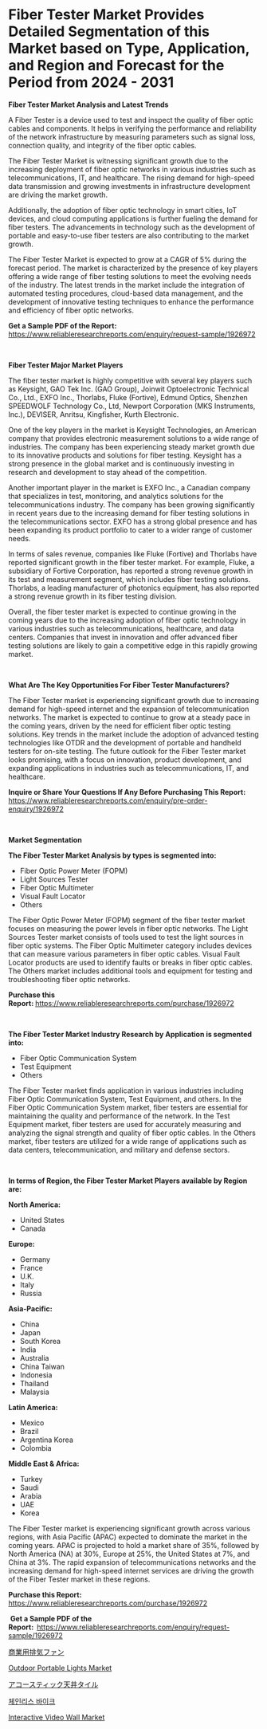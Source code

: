 <p><h1>Fiber Tester Market Provides Detailed Segmentation of this Market based on Type, Application, and Region and Forecast for the Period from 2024 - 2031</h1></p><p><strong>Fiber Tester Market Analysis and Latest Trends</strong></p>
<p><p>A Fiber Tester is a device used to test and inspect the quality of fiber optic cables and components. It helps in verifying the performance and reliability of the network infrastructure by measuring parameters such as signal loss, connection quality, and integrity of the fiber optic cables.</p><p>The Fiber Tester Market is witnessing significant growth due to the increasing deployment of fiber optic networks in various industries such as telecommunications, IT, and healthcare. The rising demand for high-speed data transmission and growing investments in infrastructure development are driving the market growth.</p><p>Additionally, the adoption of fiber optic technology in smart cities, IoT devices, and cloud computing applications is further fueling the demand for fiber testers. The advancements in technology such as the development of portable and easy-to-use fiber testers are also contributing to the market growth.</p><p>The Fiber Tester Market is expected to grow at a CAGR of 5% during the forecast period. The market is characterized by the presence of key players offering a wide range of fiber testing solutions to meet the evolving needs of the industry. The latest trends in the market include the integration of automated testing procedures, cloud-based data management, and the development of innovative testing techniques to enhance the performance and efficiency of fiber optic networks.</p></p>
<p><strong>Get a Sample PDF of the Report:&nbsp;</strong> <a href="https://www.reliableresearchreports.com/enquiry/request-sample/1926972">https://www.reliableresearchreports.com/enquiry/request-sample/1926972</a></p>
<p>&nbsp;</p>
<p><strong>Fiber Tester Major Market Players</strong></p>
<p><p>The fiber tester market is highly competitive with several key players such as Keysight, GAO Tek Inc. (GAO Group), Joinwit Optoelectronic Technical Co., Ltd., EXFO Inc., Thorlabs, Fluke (Fortive), Edmund Optics, Shenzhen SPEEDWOLF Technology Co., Ltd, Newport Corporation (MKS Instruments, Inc.), DEVISER, Anritsu, Kingfisher, Kurth Electronic. </p><p>One of the key players in the market is Keysight Technologies, an American company that provides electronic measurement solutions to a wide range of industries. The company has been experiencing steady market growth due to its innovative products and solutions for fiber testing. Keysight has a strong presence in the global market and is continuously investing in research and development to stay ahead of the competition.</p><p>Another important player in the market is EXFO Inc., a Canadian company that specializes in test, monitoring, and analytics solutions for the telecommunications industry. The company has been growing significantly in recent years due to the increasing demand for fiber testing solutions in the telecommunications sector. EXFO has a strong global presence and has been expanding its product portfolio to cater to a wider range of customer needs.</p><p>In terms of sales revenue, companies like Fluke (Fortive) and Thorlabs have reported significant growth in the fiber tester market. For example, Fluke, a subsidiary of Fortive Corporation, has reported a strong revenue growth in its test and measurement segment, which includes fiber testing solutions. Thorlabs, a leading manufacturer of photonics equipment, has also reported a strong revenue growth in its fiber testing division.</p><p>Overall, the fiber tester market is expected to continue growing in the coming years due to the increasing adoption of fiber optic technology in various industries such as telecommunications, healthcare, and data centers. Companies that invest in innovation and offer advanced fiber testing solutions are likely to gain a competitive edge in this rapidly growing market.</p></p>
<p>&nbsp;</p>
<p><strong>What Are The Key Opportunities For Fiber Tester Manufacturers?</strong></p>
<p><p>The Fiber Tester market is experiencing significant growth due to increasing demand for high-speed internet and the expansion of telecommunication networks. The market is expected to continue to grow at a steady pace in the coming years, driven by the need for efficient fiber optic testing solutions. Key trends in the market include the adoption of advanced testing technologies like OTDR and the development of portable and handheld testers for on-site testing. The future outlook for the Fiber Tester market looks promising, with a focus on innovation, product development, and expanding applications in industries such as telecommunications, IT, and healthcare.</p></p>
<p><strong>Inquire or Share Your Questions If Any Before Purchasing This Report:</strong> <a href="https://www.reliableresearchreports.com/enquiry/pre-order-enquiry/1926972">https://www.reliableresearchreports.com/enquiry/pre-order-enquiry/1926972</a></p>
<p>&nbsp;</p>
<p><strong>Market Segmentation</strong></p>
<p><strong>The Fiber Tester Market Analysis by types is segmented into:</strong></p>
<p><ul><li>Fiber Optic Power Meter (FOPM)</li><li>Light Sources Tester</li><li>Fiber Optic Multimeter</li><li>Visual Fault Locator</li><li>Others</li></ul></p>
<p><p>The Fiber Optic Power Meter (FOPM) segment of the fiber tester market focuses on measuring the power levels in fiber optic networks. The Light Sources Tester market consists of tools used to test the light sources in fiber optic systems. The Fiber Optic Multimeter category includes devices that can measure various parameters in fiber optic cables. Visual Fault Locator products are used to identify faults or breaks in fiber optic cables. The Others market includes additional tools and equipment for testing and troubleshooting fiber optic networks.</p></p>
<p><strong>Purchase this Report:&nbsp;</strong><a href="https://www.reliableresearchreports.com/purchase/1926972">https://www.reliableresearchreports.com/purchase/1926972</a></p>
<p>&nbsp;</p>
<p><strong>The Fiber Tester Market Industry Research by Application is segmented into:</strong></p>
<p><ul><li>Fiber Optic Communication System</li><li>Test Equipment</li><li>Others</li></ul></p>
<p><p>The Fiber Tester market finds application in various industries including Fiber Optic Communication System, Test Equipment, and others. In the Fiber Optic Communication System market, fiber testers are essential for maintaining the quality and performance of the network. In the Test Equipment market, fiber testers are used for accurately measuring and analyzing the signal strength and quality of fiber optic cables. In the Others market, fiber testers are utilized for a wide range of applications such as data centers, telecommunication, and military and defense sectors.</p></p>
<p>&nbsp;</p>
<p><strong>In terms of Region, the Fiber Tester Market Players available by Region are:</strong></p>
<p>
    <p> <strong> North America: </strong>
        <ul>
            <li>United States</li>
            <li>Canada</li>
        </ul>
        </p> 
    <p> <strong> Europe: </strong>
        <ul>
            <li>Germany</li>
            <li>France</li>
            <li>U.K.</li>
            <li>Italy</li>
            <li>Russia</li>
        </ul>
        </p> 
    <p> <strong> Asia-Pacific: </strong>
        <ul>
            <li>China</li>
            <li>Japan</li>
            <li>South Korea</li>
            <li>India</li>
            <li>Australia</li>
            <li>China Taiwan</li>
            <li>Indonesia</li>
            <li>Thailand</li>
            <li>Malaysia</li>
        </ul>
        </p> 
    <p> <strong> Latin America: </strong>
        <ul>
            <li>Mexico</li>
            <li>Brazil</li>
            <li>Argentina Korea</li>
            <li>Colombia</li>
        </ul>
        </p> 
    <p> <strong> Middle East & Africa: </strong>
        <ul>
            <li>Turkey</li>
            <li>Saudi</li>
            <li>Arabia</li>
            <li>UAE</li>
            <li>Korea</li>
        </ul>
    </p>
    </p>
<p><p>The Fiber Tester market is experiencing significant growth across various regions, with Asia Pacific (APAC) expected to dominate the market in the coming years. APAC is projected to hold a market share of 35%, followed by North America (NA) at 30%, Europe at 25%, the United States at 7%, and China at 3%. The rapid expansion of telecommunications networks and the increasing demand for high-speed internet services are driving the growth of the Fiber Tester market in these regions.</p></p>
<p><strong>Purchase this Report: </strong><a href="https://www.reliableresearchreports.com/purchase/1926972">https://www.reliableresearchreports.com/purchase/1926972</a></p>
<p>&nbsp;<strong>Get a Sample PDF of the Report:&nbsp;&nbsp;</strong><a href="https://www.reliableresearchreports.com/enquiry/request-sample/1926972">https://www.reliableresearchreports.com/enquiry/request-sample/1926972</a></p>
<p><strong></strong></p>
<p><p><a href="https://medium.com/@dwighthuels1/%E5%95%86%E6%A5%AD%E7%94%A8%E6%8E%92%E6%B0%97%E6%89%87%E5%B8%82%E5%A0%B4-2031%E5%B9%B4%E3%81%BE%E3%81%A7%E3%81%AE%E5%8B%95%E5%90%91-%E4%BA%88%E6%B8%AC-%E7%AB%B6%E4%BA%89%E5%88%86%E6%9E%90-faa85ee37156">商業用排気ファン</a></p><p><a href="https://view.publitas.com/reportprime-1/outdoor-portable-lights-market-size-focuses-on-market-dynamics-in-depth-analysis-and-future-projections-of-its-market-forecasted-for-period-from-2024-to-2031/">Outdoor Portable Lights Market</a></p><p><a href="https://medium.com/@dwighthuels1/%E3%82%A2%E3%82%B3%E3%83%BC%E3%82%B9%E3%83%86%E3%82%A3%E3%83%83%E3%82%AF%E5%A4%A9%E4%BA%95%E3%82%BF%E3%82%A4%E3%83%AB%E5%B8%82%E5%A0%B4-%E5%B8%82%E5%A0%B4%E3%82%B7%E3%82%A7%E3%82%A2-%E5%B8%82%E5%A0%B4%E5%8B%95%E5%90%91-%E5%B0%86%E6%9D%A5%E3%81%AE%E6%88%90%E9%95%B7%E3%82%92%E6%8E%A2%E3%82%8B-aa245b037c0f">アコースティック天井タイル</a></p><p><a href="https://medium.com/@seamusfunk1998/%EC%B2%B4%EC%9D%B8%EB%A6%AC%EC%8A%A4-%EC%9E%90%EC%A0%84%EA%B1%B0-%EC%8B%9C%EC%9E%A5-%EB%B6%84%EC%84%9D-cagr-%EC%8B%9C%EC%9E%A5-%EC%84%B8%EB%B6%84%ED%99%94-%EB%B0%8F-%EC%84%B8%EA%B3%84-%EC%82%B0%EC%97%85-%EA%B0%9C%EC%9A%94-7213110f7aa9">체인리스 바이크</a></p><p><a href="https://view.publitas.com/reportprime-1/interactive-video-wall-market-analysis-and-market-size-global-industry-overview-market-segmentation-and-forecast-2024-to-2031/">Interactive Video Wall Market</a></p></p>